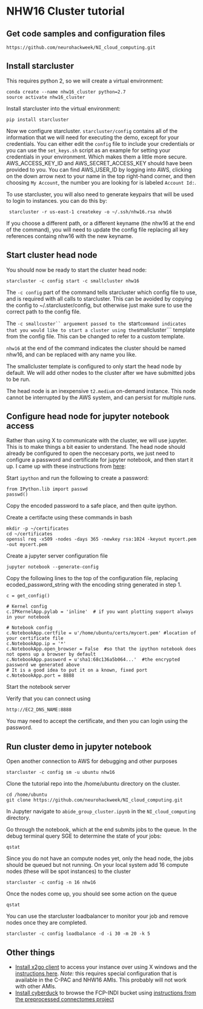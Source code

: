 # NHW16 Cluster tutorial

## Get code samples and configuration files

    https://github.com/neurohackweek/NI_cloud_computing.git

## Install starcluster

This requires python 2, so we will create a virtual environment:

    conda create --name nhw16_cluster python=2.7
    source activate nhw16_cluster

Install starcluster into the virtual environment:

    pip install starcluster

Now we configure starcluster. ```starcluster/config``` contains all of the information that we will need for executing the demo, except for your credentials. You can either edit the ```config``` file to include your credentials or you can use the ```set_keys.sh``` script as an example for setting your credentials in your environment. Which makes them a little more secure. AWS_ACCESS_KEY_ID and AWS_SECRET_ACCESS_KEY should have been provided to you. You can find AWS_USER_ID by logging into AWS, clicking on the down arrow next to your name in the top right-hand corner, and then choosing ```My Account```, the number you are looking for is labeled ```Account Id:```.

To use starcluster, you will also need to generate keypairs that will be used to login to instances. you can do this by:

     starcluster -r us-east-1 createkey -o ~/.ssh/nhw16.rsa nhw16

If you choose a different path, or a different keyname (the nhw16 at the end of the command), you will need to update the config file replacing all key references containg nhw16 with the new keyname.

## Start cluster head node

You should now be ready to start the cluster head node: 

    starcluster -c config start -c smallcluster nhw16

The ```-c config``` part of the command tells starcluster which config file to use, and is required with all calls to starcluster. This can be avoided by copying the config to ~/.starcluster/config, but otherwise just make sure to use the correct path to the config file.

The ```-c smallcuster`` arguement passed to the ```start``` command indicates that you would like to start a cluster using the ```smallcluster``` template from the config file. This can be changed to refer to a custom template.

```nhw16``` at the end of the command indicates the cluster should be named nhw16, and can be replaced with any name you like.

The smallcluster template is configured to only start the head node by default. We will add other nodes to the cluster after we have submitted jobs to be run.

The head node is an inexpensive ```t2.medium``` on-demand instance. This node cannot be interrupted by the AWS system, and can persist for multiple runs.

## Configure head node for jupyter notebook access

Rather than using X to communicate with the cluster, we will use jupyter. This is to make things a bit easier to understand. The head node should already be configured to open the neccesary ports, we just need to configure a password and certificate for jupyter notebook, and then start it up. I came up with these instructions from [here](http://blog.impiyush.me/2015/02/running-ipython-notebook-server-on-aws.html):

Start ```ipython``` and run the following to create a password:

    from IPython.lib import passwd
    passwd()

Copy the encoded password to a safe place, and then quite ipython.

Create a certifacte using these commands in bash

    mkdir -p ~/certificates
    cd ~/certificates
    openssl req -x509 -nodes -days 365 -newkey rsa:1024 -keyout mycert.pem -out mycert.pem

Create a jupyter server configuration file

    jupyter notebook --generate-config

Copy the following lines to the top of the configuration file, replacing ecoded_password_string with the encoding string generated in step 1. 

    c = get_config()
    
    # Kernel config
    c.IPKernelApp.pylab = 'inline'  # if you want plotting support always in your notebook
    
    # Notebook config
    c.NotebookApp.certfile = u'/home/ubuntu/certs/mycert.pem' #location of your certificate file
    c.NotebookApp.ip = '*'
    c.NotebookApp.open_browser = False  #so that the ipython notebook does not opens up a browser by default
    c.NotebookApp.password = u'sha1:68c136a5b064...'  #the encrypted password we generated above
    # It is a good idea to put it on a known, fixed port
    c.NotebookApp.port = 8888

Start the notebook server

Verify that you can connect using

    http://EC2_DNS_NAME:8888

You may need to accept the certificate, and then you can login using the password.

## Run cluster demo in jupyter notebook

Open another connection to AWS for debugging and other purposes

    starcluster -c config sm -u ubuntu nhw16

Clone the tutorial repo into the /home/ubuntu directory on the cluster.

    cd /home/ubuntu
    git clone https://github.com/neurohackweek/NI_cloud_computing.git

In Jupyter navigate to ```abide_group_cluster.ipynb``` in the ```NI_cloud_computing``` directory.

Go through the notebook, which at the end submits jobs to the queue. In the debug terminal query SGE to determine the state of your jobs:

    qstat

Since you do not have an compute nodes yet, only the head node, the jobs should be queued but not running. On your local system add 16 compute nodes (these will be spot instances) to the cluster

    starcluster -c config -n 16 nhw16

Once the nodes come up, you should see some action on the queue

    qstat

You can use the starcluster loadbalancer to monitor your job and remove nodes once they are completed.

    starcluster -c config loadbalance -d -i 30 -m 20 -k 5 

## Other things
- [Install x2go client](http://wiki.x2go.org/doku.php/download:start) to access your instance over using X windows and the [instructions here](http://fcp-indi.github.io/docs/user/cloud.html#x2go). *Note:* this requires special configuration that is available in the C-PAC and NHW16 AMIs. This probably will not work with other AMIs.
- [Install cyberduck](https://cyberduck.io/?l=en) to browse the FCP-INDI bucket using [instructions from the preprocessed connectomes project](http://preprocessed-connectomes-project.org/abide/download.html)
